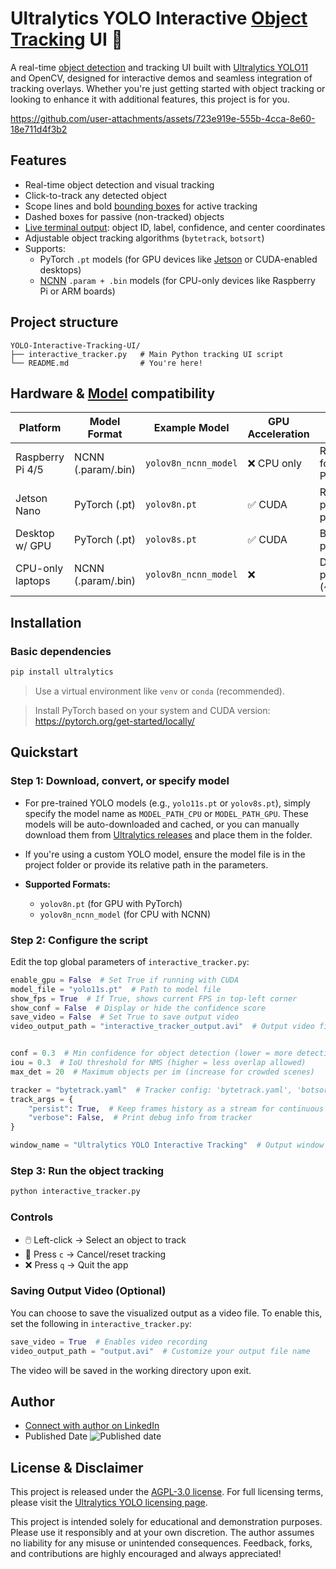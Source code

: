 # Ultralytics YOLO Interactive [Object Tracking](https://docs.ultralytics.com/modes/track/) UI 🚀

A real-time [object detection](https://docs.ultralytics.com/tasks/detect/) and tracking UI built with [Ultralytics YOLO11](https://github.com/ultralytics/ultralytics) and OpenCV, designed for interactive demos and seamless integration of tracking overlays. Whether you're just getting started with object tracking or looking to enhance it with additional features, this project is for you.

https://github.com/user-attachments/assets/723e919e-555b-4cca-8e60-18e711d4f3b2

## Features

- Real-time object detection and visual tracking
- Click-to-track any detected object
- Scope lines and bold [bounding boxes](https://docs.ultralytics.com/usage/simple-utilities/#bounding-boxes) for active tracking
- Dashed boxes for passive (non-tracked) objects
- [Live terminal output](https://docs.ultralytics.com/guides/view-results-in-terminal/): object ID, label, confidence, and center coordinates
- Adjustable object tracking algorithms (`bytetrack`, `botsort`)
- Supports:
  - PyTorch `.pt` models (for GPU devices like [Jetson](https://docs.ultralytics.com/guides/nvidia-jetson/) or CUDA-enabled desktops)
  - [NCNN](https://docs.ultralytics.com/integrations/ncnn/) `.param + .bin` models (for CPU-only devices like Raspberry Pi or ARM boards)

## Project structure

```
YOLO-Interactive-Tracking-UI/
├── interactive_tracker.py   # Main Python tracking UI script
└── README.md                # You're here!
```

## Hardware & [Model](https://docs.ultralytics.com/models/) compatibility

| Platform         | Model Format       | Example Model        | GPU Acceleration | Notes                           |
| ---------------- | ------------------ | -------------------- | ---------------- | ------------------------------- |
| Raspberry Pi 4/5 | NCNN (.param/.bin) | `yolov8n_ncnn_model` | ❌ CPU only      | Recommended format for Pi/ARM   |
| Jetson Nano      | PyTorch (.pt)      | `yolov8n.pt`         | ✅ CUDA          | Real-time performance possible  |
| Desktop w/ GPU   | PyTorch (.pt)      | `yolov8s.pt`         | ✅ CUDA          | Best performance                |
| CPU-only laptops | NCNN (.param/.bin) | `yolov8n_ncnn_model` | ❌               | Decent performance (~10–15 FPS) |

## Installation

### Basic dependencies

```bash
pip install ultralytics
```

> Use a virtual environment like `venv` or `conda` (recommended).

> Install PyTorch based on your system and CUDA version: https://pytorch.org/get-started/locally/

## Quickstart

### Step 1: Download, convert, or specify model

- For pre-trained YOLO models (e.g., `yolo11s.pt` or `yolov8s.pt`), simply specify the model name as `MODEL_PATH_CPU` or `MODEL_PATH_GPU`. These models will be auto-downloaded and cached, or you can manually download them from [Ultralytics releases](https://github.com/ultralytics/assets/releases) and place them in the folder.
- If you're using a custom YOLO model, ensure the model file is in the project folder or provide its relative path in the parameters.

- **Supported Formats:**
  - `yolov8n.pt` (for GPU with PyTorch)
  - `yolov8n_ncnn_model` (for CPU with NCNN)

### Step 2: Configure the script

Edit the top global parameters of `interactive_tracker.py`:

```python
enable_gpu = False  # Set True if running with CUDA
model_file = "yolo11s.pt"  # Path to model file
show_fps = True  # If True, shows current FPS in top-left corner
show_conf = False  # Display or hide the confidence score
save_video = False  # Set True to save output video
video_output_path = "interactive_tracker_output.avi"  # Output video file name


conf = 0.3  # Min confidence for object detection (lower = more detections, possibly more false positives)
iou = 0.3  # IoU threshold for NMS (higher = less overlap allowed)
max_det = 20  # Maximum objects per im (increase for crowded scenes)

tracker = "bytetrack.yaml"  # Tracker config: 'bytetrack.yaml', 'botsort.yaml', etc.
track_args = {
    "persist": True,  # Keep frames history as a stream for continuous tracking
    "verbose": False,  # Print debug info from tracker
}

window_name = "Ultralytics YOLO Interactive Tracking"  # Output window name
```

### Step 3: Run the object tracking

```bash
python interactive_tracker.py
```

### Controls

- 🖱️ Left-click → Select an object to track
- 🔄 Press `c` → Cancel/reset tracking
- ❌ Press `q` → Quit the app

### Saving Output Video (Optional)

You can choose to save the visualized output as a video file. To enable this, set the following in `interactive_tracker.py`:

```python
save_video = True  # Enables video recording
video_output_path = "output.avi"  # Customize your output file name
```

The video will be saved in the working directory upon exit.

## Author

- [Connect with author on LinkedIn](https://www.linkedin.com/in/alireza787b)
- Published Date ![Published date](https://img.shields.io/badge/published_Date-2025--04--01-purple)

## License & Disclaimer

This project is released under the [AGPL-3.0 license](https://github.com/ultralytics/ultralytics/blob/main/LICENSE). For full licensing terms, please visit the [Ultralytics YOLO licensing page](https://github.com/ultralytics/ultralytics/blob/main/LICENSE).

This project is intended solely for educational and demonstration purposes. Please use it responsibly and at your own discretion. The author assumes no liability for any misuse or unintended consequences. Feedback, forks, and contributions are highly encouraged and always appreciated!
